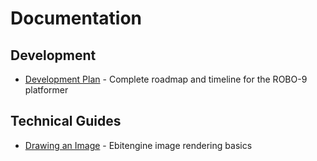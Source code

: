 # Documentation

## Development

* [Development Plan](development-plan.md) - Complete roadmap and timeline for the ROBO-9 platformer

## Technical Guides

* [Drawing an Image](draw-image.md) - Ebitengine image rendering basics
